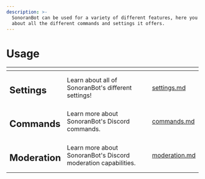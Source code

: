 ```yaml
---
description: >-
  SonoranBot can be used for a variety of different features, here you can learn
  about all the different commands and settings it offers.
---
```


# Usage

<table data-view="cards"><thead><tr><th></th><th></th><th></th><th data-hidden data-card-target data-type="content-ref"></th></tr></thead><tbody><tr><td><h2>Settings</h2></td><td>Learn about all of SonoranBot's different settings!</td><td></td><td><a href="settings.md">settings.md</a></td></tr><tr><td><h2>Commands</h2></td><td>Learn more about SonoranBot's Discord commands.</td><td></td><td><a href="commands.md">commands.md</a></td></tr><tr><td><h2>Moderation</h2></td><td>Learn more about SonoranBot's Discord moderation capabilities.</td><td></td><td><a href="moderation.md">moderation.md</a></td></tr></tbody></table>
